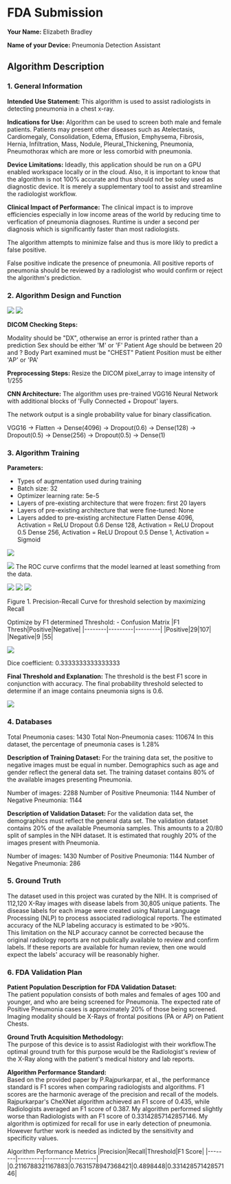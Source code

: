 # FDA  Submission

**Your Name:**
Elizabeth Bradley

**Name of your Device:**
Pneumonia Detection Assistant

## Algorithm Description 

### 1. General Information

**Intended Use Statement:** 
This algorithm is used to assist radiologists in detecting pneumonia in a chest x-ray.


**Indications for Use:**
Algorithm can be used to screen both male and female patients. Patients may present other diseases such as Atelectasis, Cardiomegaly, Consolidation, Edema, Effusion, Emphysema, Fibrosis, Hernia, Infiltration, Mass, Nodule, Pleural_Thickening, Pneumonia, Pneumothorax which are more or less comorbid with pneumonia.

**Device Limitations:**
Ideadly, this application should be run on a GPU enabled workspace locally or in the cloud. Also, it is important to know that the algorithm is not 100% accurate and thus should not be soley used as diagnostic device. It is merely a supplementary tool to assist and streamline the radiologist workflow.

**Clinical Impact of Performance:**
The clinical impact is to improve efficiencies especially in low income areas of the world by reducing time to verfication of pneumonia diagnoses. Runtime is under a second per diagnosis which is significantly faster than most radiologists.

The algorithm attempts to minimize false and thus is more likly to predict a false positive. 

False positive indicate the presence of pneumonia. All positive reports of pneumonia should be reviewed by a radiologist who would confirm or reject the algorithm's prediction.

### 2. Algorithm Design and Function


![](out/lambda_function.png)
![](out/Age_Distribution.png)


**DICOM Checking Steps:**

Modality should be "DX", otherwise an error is printed rather than a prediction
Sex should be either 'M' or 'F' 
Patient Age should be between 20 and ? 
Body Part examined must be "CHEST"
Patient Position must be either 'AP' or 'PA' 

**Preprocessing Steps:**
Resize the DICOM pixel_array to image intensity of 1/255

**CNN Architecture:**
The algorithm uses pre-trained VGG16 Neural Network with additional blocks of 'Fully Connected + Dropout' layers.

The network output is a single probability value for binary classification.

VGG16 -> Flatten -> Dense(4096) -> Dropout(0.6) -> Dense(128) -> Dropout(0.5) -> Dense(256) -> Dropout(0.5) -> Dense(1)

### 3. Algorithm Training

**Parameters:**
* Types of augmentation used during training
* Batch size: 32
* Optimizer learning rate: 5e-5
* Layers of pre-existing architecture that were frozen: first 20 layers
* Layers of pre-existing architecture that were fine-tuned: None
* Layers added to pre-existing architecture
Flatten
Dense 4096, Activation = ReLU
Dropout 0.6
Dense 128, Activation = ReLU
Dropout 0.5
Dense 256, Activation = ReLU
Dropout 0.5
Dense 1, Activation = Sigmoid


![](out/Model_Training_Performance.png)


![](out/ROC_Curve.png)
The ROC curve confirms that the model learned at least something from the data.




![](out/precision-recall.png)
![](out/pr_plot.png)
![](out/plot_auc.png)

Figure 1. Precision-Recall Curve for threshold selection by maximizing Recall




Optimize by F1 determined Threshold: - Confusion Matrix
|F1 Thresh|Positive|Negative|
|--------|---------|---------|
|Positive|29|107|
|Negative|9 |55| 

![](out/confusion_matrix.png)


Dice coefficient: 0.3333333333333333


**Final Threshold and Explanation:**
The threshold is the best F1 score in conjunction with accuracy.
The final probability threshold selected to determine if an image contains pneumonia signs is 0.6.

![](out/score_threshold.png)

### 4. Databases

Total Pneumonia cases: 1430
Total Non-Pneumonia cases: 110674
In this dataset, the percentage of pneumonia cases is 1.28%

**Description of Training Dataset:**
For the training data set, the positive to negative images must be equal in number.
Demographics such as age and gender reflect the general data set. The training dataset contains 80% of the available images presenting Pneumonia.

Number of images: 2288
Number of Positive Pneumonia: 1144
Number of Negative Pneumonia: 1144

**Description of Validation Dataset:** 
For the validation data set, the demographics must reflect the general data set. The validation dataset contains 20% of the available Pneumonia samples. This amounts to a 20/80 split of samples in the NIH dataset. It is estimated that roughly 20% of the images present with Pneumonia.

Number of images: 1430
Number of Positive Pneumonia: 1144
Number of Negative Pneumonia:  286

### 5. Ground Truth

The dataset used in this project was curated by the NIH.  It is comprised of 112,120 X-Ray images with disease labels from 30,805 unique patients.  The disease labels for each image were created using Natural Language Processing (NLP) to process associated radiological reports.  The estimated accuracy of the NLP labeling accuracy is estimated to be >90%.  
This limitation on the NLP accuracy cannot be corrected because the original radiology reports are not publically available to review and confirm labels. If these reports are available for human review, then one would expect the labels' accuracy will be reasonably higher.

### 6. FDA Validation Plan

**Patient Population Description for FDA Validation Dataset:**
<br>The patient population consists of both males and females of ages 100 and younger, and who are being screened for Pneumonia.  The expected rate of Positive Pneumonia cases is approximately 20% of those being screened.  <br>Imaging modality should be X-Rays of frontal positions (PA or AP) on Patient Chests.

**Ground Truth Acquisition Methodology:**
<br>The purpose of this device is to assist Radiologist with their workflow.The optimal ground truth for this purpose would be the Radiologist's review of the X-Ray along with the patient's medical history and lab reports.


**Algorithm Performance Standard:**
<br>Based on the provided paper by P.Rajpurkarpar, et al., the performance standard is F1 scores when comparing radiologists and algorithms.  F1 scores are the harmonic average of the precision and recall of the models.
<br>Rajpurkarpar's CheXNet algorithm achieved an F1 score of 0.435, while Radiologists averaged an F1 score of 0.387. My algorithm performed slightly worse than Radiologists with an F1 score of 0.33142857142857146. My algorithm is optimized for recall for use in early detection of pneumonia. However further work is needed as indicted by the sensitivity and specificity values.


Algorithm Performance Metrics
|Precision|Recall|Threshold|F1 Score|
|--------|---------|---------|---------|
|0.2116788321167883|0.7631578947368421|0.4898448|0.33142857142857146|


